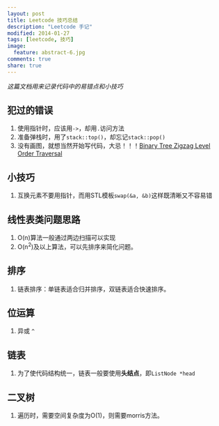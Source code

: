 ```yaml
---
layout: post
title: Leetcode 技巧总结
description: "Leetcode 手记"
modified: 2014-01-27
tags: [leetcode, 技巧]
image:
  feature: abstract-6.jpg
comments: true
share: true
---
```


*这篇文档用来记录代码中的易错点和小技巧*

## 犯过的错误 ##
1. 使用指针时，应该用`->`，却用`.`访问方法
2. 准备弹栈时，用了`stack::top()`，却忘记`stack::pop()`
3. 没有画图，就想当然开始写代码，大忌！！！[Binary Tree Zigzag Level Order Traversal](http://oj.leetcode.com/problems/binary-tree-zigzag-level-order-traversal/)


## 小技巧 ##
1. 互换元素不要用指针，而用STL模板`swap(&a, &b)`这样既清晰又不容易错

## 线性表类问题思路 ##
1. O(n)算法一般通过两边扫描可以实现
2. O(n<sup>2</sup>)及以上算法，可以先排序来简化问题。

## 排序 ##
1. 链表排序：单链表适合归并排序，双链表适合快速排序。

## 位运算 ##
1. 异或 `^`

## 链表 ##
1. 为了使代码结构统一，链表一般要使用**头结点**，即`ListNode *head`

## 二叉树 ##
1. 遍历时，需要空间复杂度为O(1)，则需要morris方法。


